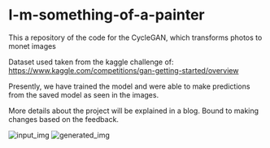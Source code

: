 # I-m-something-of-a-painter
This a repository of the code for the CycleGAN, which transforms photos to monet images

Dataset used taken from the kaggle challenge of: https://www.kaggle.com/competitions/gan-getting-started/overview

Presently, we have trained the model and were able to make predictions from the saved model as seen in the images.

More details about the project will be explained in a blog. Bound to making changes based on the feedback.

![input_img](https://github.com/user-attachments/assets/56d11b78-5356-4086-8c65-f12699ce4914) 
![generated_img](https://github.com/user-attachments/assets/bc975db4-c122-4d52-9031-b50250a89ed7)

